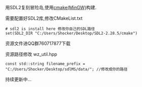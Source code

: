 用SDL2复刻冒险岛,使用[cmake(MinGW)](https://github.com/niXman/mingw-builds-binaries/releases/tag/13.2.0-rt_v11-rev0)构建.

需要配置好SDL2库,修改CMakeList.txt
```
# sdl2 is install here 修改你自己的SDL路径
set(SDL2_DIR "C:/Users/Shocker/Desktop/SDL2-2.28.5/cmake")
````

资源文件进QQ群760717877下载

资源路径修改 wz_util.hpp
```
const std::string filename_prefix = "C:/Users/Shocker/Desktop/sdlMS/data/"; //修改成你的路径
```

持续更新中...
